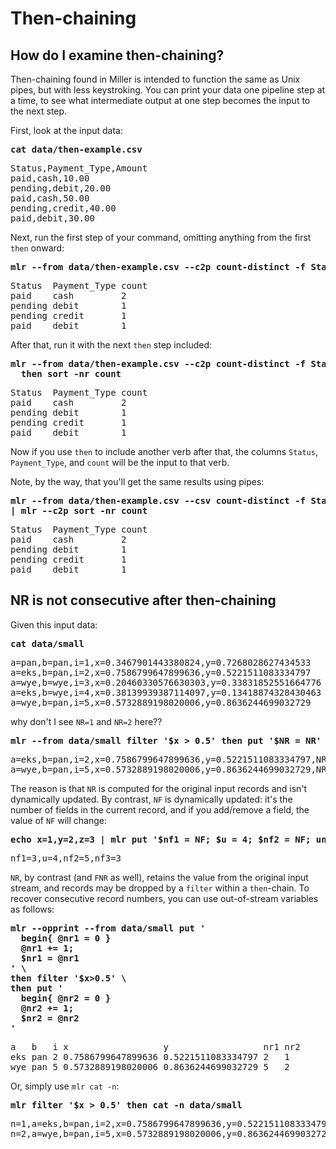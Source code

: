 <!---  PLEASE DO NOT EDIT DIRECTLY. EDIT THE .md.in FILE PLEASE. --->
# Then-chaining

## How do I examine then-chaining?

Then-chaining found in Miller is intended to function the same as Unix pipes, but with less keystroking. You can print your data one pipeline step at a time, to see what intermediate output at one step becomes the input to the next step.

First, look at the input data:

<pre class="pre-highlight-in-pair">
<b>cat data/then-example.csv</b>
</pre>
<pre class="pre-non-highlight-in-pair">
Status,Payment_Type,Amount
paid,cash,10.00
pending,debit,20.00
paid,cash,50.00
pending,credit,40.00
paid,debit,30.00
</pre>

Next, run the first step of your command, omitting anything from the first `then` onward:

<pre class="pre-highlight-in-pair">
<b>mlr --from data/then-example.csv --c2p count-distinct -f Status,Payment_Type</b>
</pre>
<pre class="pre-non-highlight-in-pair">
Status  Payment_Type count
paid    cash         2
pending debit        1
pending credit       1
paid    debit        1
</pre>

After that, run it with the next `then` step included:

<pre class="pre-highlight-in-pair">
<b>mlr --from data/then-example.csv --c2p count-distinct -f Status,Payment_Type \</b>
<b>  then sort -nr count</b>
</pre>
<pre class="pre-non-highlight-in-pair">
Status  Payment_Type count
paid    cash         2
pending debit        1
pending credit       1
paid    debit        1
</pre>

Now if you use `then` to include another verb after that, the columns `Status`, `Payment_Type`, and `count` will be the input to that verb.

Note, by the way, that you'll get the same results using pipes:

<pre class="pre-highlight-in-pair">
<b>mlr --from data/then-example.csv --csv count-distinct -f Status,Payment_Type \</b>
<b>| mlr --c2p sort -nr count</b>
</pre>
<pre class="pre-non-highlight-in-pair">
Status  Payment_Type count
paid    cash         2
pending debit        1
pending credit       1
paid    debit        1
</pre>

## NR is not consecutive after then-chaining

Given this input data:

<pre class="pre-highlight-in-pair">
<b>cat data/small</b>
</pre>
<pre class="pre-non-highlight-in-pair">
a=pan,b=pan,i=1,x=0.3467901443380824,y=0.7268028627434533
a=eks,b=pan,i=2,x=0.7586799647899636,y=0.5221511083334797
a=wye,b=wye,i=3,x=0.20460330576630303,y=0.33831852551664776
a=eks,b=wye,i=4,x=0.38139939387114097,y=0.13418874328430463
a=wye,b=pan,i=5,x=0.5732889198020006,y=0.8636244699032729
</pre>

why don't I see `NR=1` and `NR=2` here??

<pre class="pre-highlight-in-pair">
<b>mlr --from data/small filter '$x > 0.5' then put '$NR = NR'</b>
</pre>
<pre class="pre-non-highlight-in-pair">
a=eks,b=pan,i=2,x=0.7586799647899636,y=0.5221511083334797,NR=2
a=wye,b=pan,i=5,x=0.5732889198020006,y=0.8636244699032729,NR=5
</pre>

The reason is that `NR` is computed for the original input records and isn't dynamically updated. By contrast, `NF` is dynamically updated: it's the number of fields in the current record, and if you add/remove a field, the value of `NF` will change:

<pre class="pre-highlight-in-pair">
<b>echo x=1,y=2,z=3 | mlr put '$nf1 = NF; $u = 4; $nf2 = NF; unset $x,$y,$z; $nf3 = NF'</b>
</pre>
<pre class="pre-non-highlight-in-pair">
nf1=3,u=4,nf2=5,nf3=3
</pre>

`NR`, by contrast (and `FNR` as well), retains the value from the original input stream, and records may be dropped by a `filter` within a `then`-chain. To recover consecutive record numbers, you can use out-of-stream variables as follows:

<pre class="pre-highlight-in-pair">
<b>mlr --opprint --from data/small put '</b>
<b>  begin{ @nr1 = 0 }</b>
<b>  @nr1 += 1;</b>
<b>  $nr1 = @nr1</b>
<b>' \</b>
<b>then filter '$x>0.5' \</b>
<b>then put '</b>
<b>  begin{ @nr2 = 0 }</b>
<b>  @nr2 += 1;</b>
<b>  $nr2 = @nr2</b>
<b>'</b>
</pre>
<pre class="pre-non-highlight-in-pair">
a   b   i x                  y                  nr1 nr2
eks pan 2 0.7586799647899636 0.5221511083334797 2   1
wye pan 5 0.5732889198020006 0.8636244699032729 5   2
</pre>

Or, simply use `mlr cat -n`:

<pre class="pre-highlight-in-pair">
<b>mlr filter '$x > 0.5' then cat -n data/small</b>
</pre>
<pre class="pre-non-highlight-in-pair">
n=1,a=eks,b=pan,i=2,x=0.7586799647899636,y=0.5221511083334797
n=2,a=wye,b=pan,i=5,x=0.5732889198020006,y=0.8636244699032729
</pre>
